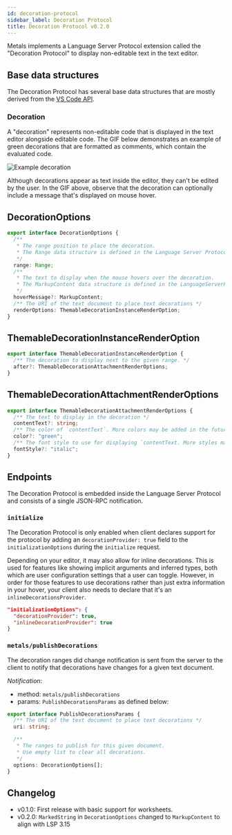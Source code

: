 ```yaml
---
id: decoration-protocol
sidebar_label: Decoration Protocol
title: Decoration Protocol v0.2.0
---
```


Metals implements a Language Server Protocol extension called the "Decoration
Protocol" to display non-editable text in the text editor.

## Base data structures

The Decoration Protocol has several base data structures that are mostly derived
from the [VS Code API](https://code.visualstudio.com/api/references/vscode-api).

### Decoration

A "decoration" represents non-editable code that is displayed in the text editor
alongside editable code. The GIF below demonstrates an example of green
decorations that are formatted as comments, which contain the evaluated code.

![Example decoration](https://user-images.githubusercontent.com/1408093/68091453-bacbea00-fe77-11e9-80b9-52a9bbd6d98a.gif)

Although decorations appear as text inside the editor, they can't be edited by
the user. In the GIF above, observe that the decoration can optionally include a
message that's displayed on mouse hover.

## DecorationOptions

```ts
export interface DecorationOptions {
  /**
   * The range position to place the decoration.
   * The Range data structure is defined in the Language Server Protocol.
   */
  range: Range;
  /**
   * The text to display when the mouse hovers over the decoration.
   * The MarkupContent data structure is defined in the LanguageServerProtocol
   */
  hoverMessage?: MarkupContent;
  /** The URI of the text document to place text decorations */
  renderOptions: ThemableDecorationInstanceRenderOption;
}
```

## ThemableDecorationInstanceRenderOption

```ts
export interface ThemableDecorationInstanceRenderOption {
  /** The decoration to display next to the given range. */
  after?: ThemableDecorationAttachmentRenderOptions;
}
```

## ThemableDecorationAttachmentRenderOptions

```ts
export interface ThemableDecorationAttachmentRenderOptions {
  /** The text to display in the decoration */
  contentText?: string;
  /** The color of `contentText`. More colors may be added in the future. */
  color?: "green";
  /** The font style to use for displaying `contentText. More styles may be added in the future.  */
  fontStyle?: "italic";
}
```

## Endpoints

The Decoration Protocol is embedded inside the Language Server Protocol and
consists of a single JSON-RPC notification.

### `initialize`

The Decoration Protocol is only enabled when client declares support for the
protocol by adding an `decorationProvider: true` field to the
`initializationOptions` during the `initialize` request.

Depending on your editor, it may also allow for inline decorations. This is used
for features like showing implicit arguments and inferred types, both which are
user configuration settings that a user can toggle. However, in order for those
features to use decorations rather than just extra information in your hover,
your client also needs to declare that it's an `inlineDecorationsProvider`.

```json
"initializationOptions": {
  "decorationProvider": true,
  "inlineDecorationProvider": true
}
```

### `metals/publishDecorations`

The decoration ranges did change notification is sent from the server to the
client to notify that decorations have changes for a given text document.

_Notification_:

- method: `metals/publishDecorations`
- params: `PublishDecorationsParams` as defined below:

```ts
export interface PublishDecorationsParams {
  /** The URI of the text document to place text decorations */
  uri: string;

  /**
   * The ranges to publish for this given document.
   * Use empty list to clear all decorations.
   */
  options: DecorationOptions[];
}
```

## Changelog

- v0.1.0: First release with basic support for worksheets.
- v0.2.0: `MarkedString` in `DecorationOptions` changed to `MarkupContent` to align
    with LSP 3.15

